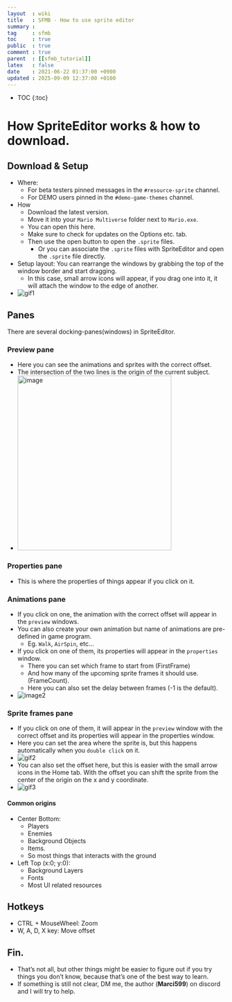 ```yaml
---
layout  : wiki
title   : SFMB - How to use sprite editor
summary : 
tag     : sfmb
toc     : true
public  : true
comment : true
parent  : [[sfmb_tutorial]]
latex   : false
date    : 2021-06-22 01:37:00 +0900 
updated : 2025-09-09 12:37:00 +0100
---
```

* TOC
{:toc}

# How SpriteEditor works & how to download. 

## Download & Setup
- Where:
	- For beta testers pinned messages in the `#resource-sprite` channel.
 	- For DEMO users pinned in the `#demo-game-themes` channel.
- How
	- Download the latest version.
	- Move it into your `Mario Multiverse` folder next to `Mario.exe`.
	- You can open this here.
 	- Make sure to check for updates on the Options etc. tab.
	- Then use the open button to open the `.sprite` files.
		- Or you can associate the `.sprite` files with SpriteEditor and open the `.sprite` file directly.
- Setup layout: You can rearrange the windows by grabbing the top of the window border and start dragging. 
	- In this case, small arrow icons will appear, if you drag one into it, it will attach the window to the edge of another.
- ![gif1](https://user-images.githubusercontent.com/40640441/122874734-9e720f00-d333-11eb-991e-88491c2b0a44.gif)

## Panes
There are several docking-panes(windows) in SpriteEditor. 

### Preview pane
- Here you can see the animations and sprites with the correct offset.
- The intersection of the two lines is the origin of the current subject.
- <img width="355" height="403" alt="image" src="https://github.com/user-attachments/assets/e1cb0c56-425a-4776-ac10-70a8e1a6423c" />


### Properties pane
- This is where the properties of things appear if you click on it.
 
### Animations pane
- If you click on one, the animation with the correct offset will appear in the `preview` windows.
- You can also create your own animation but name of animations are pre-defined in game program.
	- Eg. `Walk`, `AirSpin`, etc...
- If you click on one of them, its properties will appear in the `properties` window. 
	- There you can set which frame to start from (FirstFrame) 
	- And how many of the upcoming sprite frames it should use. (FrameCount). 
	- Here you can also set the delay between frames (-1 is the default).
- ![image2](https://user-images.githubusercontent.com/40640441/122876146-71266080-d335-11eb-832f-949099e70306.png)
		
### Sprite frames pane
- If you click on one of them, it will appear in the `preview` window with the correct offset and its properties will appear in the properties window. 
- Here you can set the area where the sprite is, but this happens automatically when you `double click` on it.
- ![gif2](https://user-images.githubusercontent.com/40640441/122875522-aaaa9c00-d334-11eb-9995-283d946766fb.gif)
- You can also set the offset here, but this is easier with the small arrow icons in the Home tab. With the offset you can shift the sprite from the center of the origin on the x and y coordinate.
- ![gif3](https://user-images.githubusercontent.com/40640441/122875978-3de3d180-d335-11eb-82b1-6342ad9ae62f.gif)
#### Common origins
- Center Bottom:
	- Players
	- Enemies
 	- Background Objects
	- Items.
 	- So most things that interacts with the ground 
- Left Top (x:0; y:0):
	- Background Layers
	- Fonts
 	- Most UI related resources

## Hotkeys
- CTRL + MouseWheel: Zoom
- W, A, D, X key: Move offset

## Fin.
- That’s not all, but other things might be easier to figure out if you try things you don’t know, because that’s one of the best way to learn.
- If something is still not clear, DM me, the author (**Marci599**) on discord and I will try to help.


